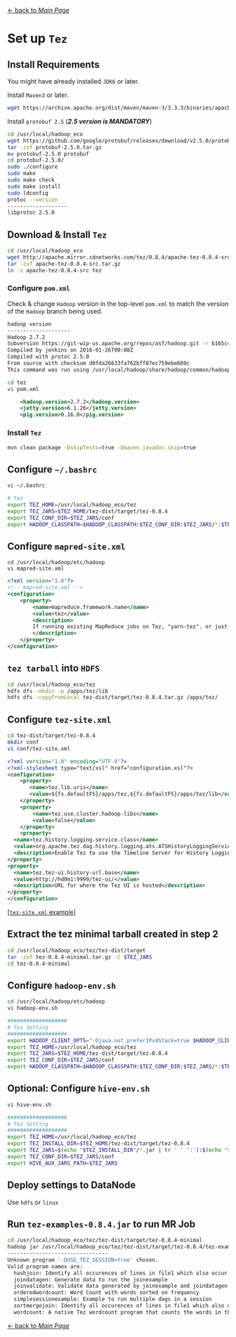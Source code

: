 [← back to *Main Page*](https://github.com/dawkiny/Hadoop/blob/master/README.md)



# Set up ```Tez```

## Install Requirements
You might have already installed ```JDK6``` or later.

Install ```Maven3``` or later.

```sh
wget https://archive.apache.org/dist/maven/maven-3/3.3.3/binaries/apache-maven-3.3.3-bin.tar.gz
```

Install ```protobuf 2.5```  (**_2.5 version is MANDATORY_**)

```sh
cd /usr/local/hadoop_eco
wget https://github.com/google/protobuf/releases/download/v2.5.0/protobuf-2.5.0.tar.gz
tar -zxf protobuf-2.5.0.tar.gz 
mv protobuf-2.5.0 protobuf
cd protobuf-2.5.0/
sudo ./configure
sudo make
sudo make check
sudo make install
sudo ldconfig
protoc --version 
-------------------
libprotoc 2.5.0

```


## Download & Install ```Tez```

```sh
cd /usr/local/hadoop_eco
wget http://apache.mirror.cdnetworks.com/tez/0.8.4/apache-tez-0.8.4-src.tar.gz
tar -zxf apache-tez-0.8.4-src.tar.gz 
ln -s apache-tez-0.8.4-src tez
```

### Configure ```pom.xml```
Check & change ```Hadoop``` version in the top-level ```pom.xml``` to match the version of the ```Hadoop``` branch being used.
```sh
hadoop version
--------------------
Hadoop 2.7.2
Subversion https://git-wip-us.apache.org/repos/asf/hadoop.git -r b165c4fe8a74265c792ce23f546c64604acf0e41
Compiled by jenkins on 2016-01-26T00:08Z
Compiled with protoc 2.5.0
From source with checksum d0fda26633fa762bff87ec759ebe689c
This command was run using /usr/local/hadoop/share/hadoop/common/hadoop-common-2.7.2.jar
```

```sh
cd tez
vi pom.xml
```
```xml
    <hadoop.version>2.7.2</hadoop.version>
    <jetty.version>6.1.26</jetty.version>
    <pig.version>0.16.0</pig.version>

```


### Install ```Tez```
```sh
mvn clean package -DskipTests=true -Dmaven.javadoc.skip=true
```


## Configure ```~/.bashrc```

```sh
vi ~/.bashrc
```
```sh
# Tez
export TEZ_HOME=/usr/local/hadoop_eco/tez
export TEZ_JARS=$TEZ_HOME/tez-dist/target/tez-0.8.4
export TEZ_CONF_DIR=$TEZ_JARS/conf
export HADOOP_CLASSPATH=$HADOOP_CLASSPATH:$TEZ_CONF_DIR:$TEZ_JARS/*:$TEZ_JARS/lib/*
```

## Configure ```mapred-site.xml```
```
cd /usr/local/hadoop/etc/hadoop
vi mapred-site.xml
```
```xml
<?xml version="1.0"?>
<!-- mapred-site.xml -->
<configuration>
    <property>
        <name>mapreduce.framework.name</name>
        <value>tez</value>
        <description>
        If running existing MapReduce jobs on Tez, "yarn-tez". or just "yarn"
        </description>
    </property>
</configuration>
```

## ```tez tarball``` into ```HDFS```

```sh
cd /usr/local/hadoop_eco/tez
hdfs dfs -mkdir -p /apps/tez/lib
hdfs dfs -copyFromLocal tez-dist/target/tez-0.8.4.tar.gz /apps/tez/
```


## Configure ```tez-site.xml```
```sh
cd tez-dist/target/tez-0.8.4
mkdir conf
vi conf/tez-site.xml
```
```xml
<?xml version="1.0" encoding="UTF-8"?>
<?xml-stylesheet type="text/xsl" href="configuration.xsl"?>
<configuration>
    <property>
       <name>tez.lib.uris</name>
       <value>${fs.defaultFS}/apps/tez,${fs.defaultFS}/apps/tez/lib</value>
    </property>
    <property>
        <name>tez.use.cluster.hadoop-libs</name>
        <value>false</value>
    </property>
    <property>
  <name>tez.history.logging.service.class</name>
  <value>org.apache.tez.dag.history.logging.ats.ATSHistoryLoggingService</value>
  <description>Enable Tez to use the Timeline Server for History Logging</description>
</property>
<property>
  <name>tez.tez-ui.history-url.base</name>
  <value>http://hd0m1:9999/tez-ui/</value>
  <description>URL for where the Tez UI is hosted</description>
</property>
</configuration>
```
[[```tez-site.xml``` example]](https://github.com/dawkiny/Hadoop/edit/master/scripts/hadoop_ecosystem/tez-site.xml)


## Extract the tez minimal tarball created in step 2
```sh
cd /usr/local/hadoop_eco/tez/tez-dist/target
tar -zxf tez-0.8.4-minimal.tar.gz -C $TEZ_JARS
cd tez-0.8.4-minimal
```

## Configure ```hadoop-env.sh```
```sh
cd /usr/local/hadoop/etc/hadoop
vi hadoop-env.sh
```
```sh
###################
# Tez Setting
###################
export HADOOP_CLIENT_OPTS="-Djava.net.preferIPv4Stack=true $HADOOP_CLIENT_OPTS"
export TEZ_HOME=/usr/local/hadoop_eco/tez
export TEZ_JARS=$TEZ_HOME/tez-dist/target/tez-0.8.4
export TEZ_CONF_DIR=$TEZ_JARS/conf
export HADOOP_CLASSPATH=$HADOOP_CLASSPATH:$TEZ_CONF_DIR:$TEZ_JARS/*:$TEZ_JARS/lib/*

```



## Optional: Configure ```hive-env.sh```
```sh
vi hive-env.sh
```
```sh
###################
# Tez Setting
###################
export TEZ_HOME=/usr/local/hadoop_eco/tez
export TEZ_INSTALL_DIR=$TEZ_HOME/tez-dist/target/tez-0.8.4
export TEZ_JARS=$(echo "$TEZ_INSTALL_DIR"/*.jar | tr ' ' ':'):$(echo "$TEZ_INSTALL_DIR"/lib/*.jar | tr ' ' ':')
export TEZ_CONF_DIR=$TEZ_JARS/conf
export HIVE_AUX_JARS_PATH=$TEZ_JARS

```

## Deploy settings to DataNode

Use ```hdfs``` or ```linux```


## Run ```tez-examples-0.8.4.jar``` to run MR Job
```sh
cd /usr/local/hadoop_eco/tez/tez-dist/target/tez-0.8.4-minimal
hadoop jar /usr/local/hadoop_eco/tez/tez-dist/target/tez-0.8.4/tez-examples-0.8.4.jar -DUSE_TEZ_SESSION=true ~/test.txt ~/test
--------------------------------
Unknown program '-DUSE_TEZ_SESSION=true' chosen.
Valid program names are:
  hashjoin: Identify all occurences of lines in file1 which also occur in file2 using hash join
  joindatagen: Generate data to run the joinexample
  joinvalidate: Validate data generated by joinexample and joindatagen
  orderedwordcount: Word Count with words sorted on frequency
  simplesessionexample: Example to run multiple dags in a session
  sortmergejoin: Identify all occurences of lines in file1 which also occur in file2 using sort merge join
  wordcount: A native Tez wordcount program that counts the words in the input files.

```


[← back to *Main Page*](https://github.com/dawkiny/Hadoop/blob/master/README.md)

